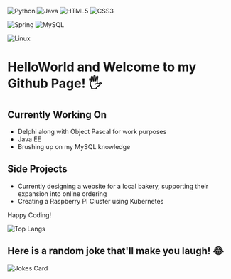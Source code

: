 ![Python](https://img.shields.io/badge/python-3670A0?style=for-the-badge&logo=python&logoColor=ffdd54) ![Java](https://img.shields.io/badge/java-%23ED8B00.svg?style=for-the-badge&logo=java&logoColor=white)  ![HTML5](https://img.shields.io/badge/html5-%23E34F26.svg?style=for-the-badge&logo=html5&logoColor=white) 	![CSS3](https://img.shields.io/badge/css3-%231572B6.svg?style=for-the-badge&logo=css3&logoColor=white)

 ![Spring](https://img.shields.io/badge/spring-%236DB33F.svg?style=for-the-badge&logo=spring&logoColor=white) ![MySQL](https://img.shields.io/badge/mysql-%2300f.svg?style=for-the-badge&logo=mysql&logoColor=white)
 
 ![Linux](https://img.shields.io/badge/Linux-FCC624?style=for-the-badge&logo=linux&logoColor=black)
 
# HelloWorld and Welcome to my Github Page! 🖐

## Currently Working On

* Delphi along with Object Pascal for work purposes
* Java EE
* Brushing up on my MySQL knowledge

## Side Projects

* Currently designing a website for a local bakery, supporting their expansion into online ordering
* Creating a Raspberry PI Cluster using Kubernetes

Happy Coding!

 ![Top Langs](https://github-readme-stats.vercel.app/api/top-langs/?username=rhysjones1&layout=compact)

## Here is a random joke that'll make you laugh! 😂
![Jokes Card](https://readme-jokes.vercel.app/api)

<!---
RhysJones1/RhysJones1 is a ✨ special ✨ repository because its `README.md` (this file) appears on your GitHub profile.
You can click the Preview link to take a look at your changes.
--->
